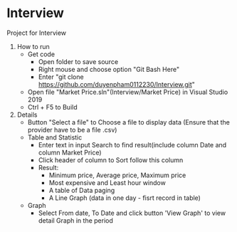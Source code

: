 # Interview
Project for Interview
1. How to run
    * Get code
       - Open folder to save source
       - Right mouse and choose option "Git Bash Here"
       - Enter "git clone https://github.com/duyenpham0112230/Interview.git"
    * Open file "Market Price.sln"(Interview/Market Price) in Visual Studio 2019
    * Ctrl + F5 to Build
2. Details
    * Button "Select a file" to Choose a file to display data (Ensure that the provider have to be a file .csv)
    * Table and Statistic
      - Enter text in input Search to find result(include column Date and column Market Price)
      - Click header of column to Sort follow this column
      - Result:
          + Minimum price, Average price, Maximum price
          + Most expensive and Least hour window
          + A table of Data paging
          + A Line Graph (data in one day - fisrt record in table)
    * Graph
      - Select From date, To Date and click button 'View Graph' to view detail Graph in the period
    
